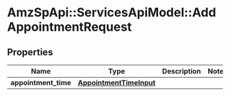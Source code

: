# AmzSpApi::ServicesApiModel::AddAppointmentRequest

## Properties
Name | Type | Description | Notes
------------ | ------------- | ------------- | -------------
**appointment_time** | [**AppointmentTimeInput**](AppointmentTimeInput.md) |  | 

